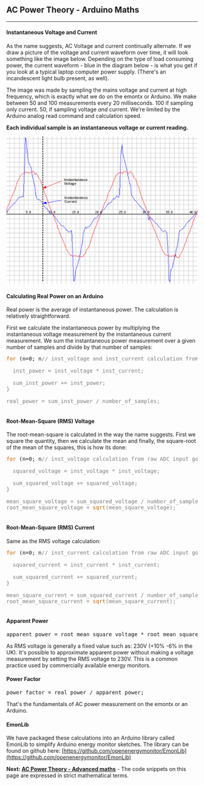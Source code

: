 ## AC Power Theory - Arduino Maths

***

#### Instantaneous Voltage and Current

As the name suggests, AC Voltage and current continually alternate. If we draw a picture of the voltage and current waveform over time, it will look something like the image below. Depending on the type of load consuming power, the current waveform - blue in the diagram below - is what you get if you look at a typical laptop computer power supply. (There's an incandescent light bulb present, as well).

The image was made by sampling the mains voltage and current at high frequency, which is exactly what we do on the emontx or Arduino. We make between 50 and 100 measurements every 20 milliseconds. 100 if sampling only current. 50, if sampling voltage _and_ current. We're limited by the Arduino analog read command and calculation speed.

**Each individual sample is an instantaneous voltage or current reading.**

![](files/instvi.png)

#### Calculating Real Power on an Arduino

Real power is the average of instantaneous power. The calculation is relatively straightforward.

First we calculate the instantaneous power by multiplying the instantaneous voltage measurement by the instantaneous current measurement. We sum the instantaneous power measurement over a given number of samples and divide by that number of samples:

<pre><span style="color: #CC6600;">for</span> (n=0; n<number_of_samples; n++)
{
  <span style="color: #7E7E7E;">// inst_voltage and inst_current calculation from raw ADC input goes here</span>

  inst_power = inst_voltage * inst_current;

  sum_inst_power += inst_power;
}

real_power = sum_inst_power / number_of_samples;

</pre>

#### Root-Mean-Square (RMS) Voltage

The root-mean-square is calculated in the way the name suggests. First we square the quantity, then we calculate the mean and finally, the square-root of the mean of the squares, this is how its done:

<pre><span style="color: #CC6600;">for</span> (n=0; n<number_of_samples; n++)
{
  <span style="color: #7E7E7E;">// inst_voltage calculation from raw ADC input goes here.</span>

  squared_voltage = inst_voltage * inst_voltage;

  sum_squared_voltage += squared_voltage;
}

mean_square_voltage = sum_squared_voltage / number_of_samples;
root_mean_square_voltage = <span style="color: #CC6600;">sqrt</span>(mean_square_voltage);
 </pre>

#### Root-Mean-Square (RMS) Current

Same as the RMS voltage calculation:

<pre><span style="color: #CC6600;">for</span> (n=0; n<number_of_samples; n++)
{
  <span style="color: #7E7E7E;">// inst_current calculation from raw ADC input goes here.</span>

  squared_current = inst_current * inst_current;

  sum_squared_current += squared_current;
}

mean_square_current = sum_squared_current / number_of_samples;
root_mean_square_current = <span style="color: #CC6600;">sqrt</span>(mean_square_current);

</pre>

#### Apparent Power

<pre>apparent_power = root_mean_square_voltage * root_mean_square_current;</pre>

As RMS voltage is generally a fixed value such as: 230V (+10% -6% in the UK). It's possible to approximate apparent power without making a voltage measurement by setting the RMS voltage to 230V. This is a common practice used by commercially available energy monitors.

#### Power Factor

<pre>power_factor = real_power / apparent_power;
</pre>

That's the fundamentals of AC power measurement on the emontx or an Arduino.

#### EmonLib

We have packaged these calculations into an Arduino library called EmonLib to simplify Arduino energy monitor sketches. The library can be found on github here: [https://github.com/openenergymonitor/EmonLib](https://github.com/openenergymonitor/EmonLib)

**Next: [AC Power Theory - Advanced maths](advanced-maths)** - The code snippets on this page are expressed in strict mathematical terms.
